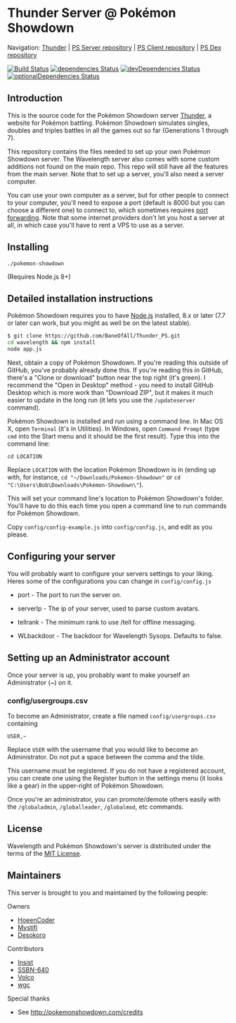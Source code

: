 Thunder Server @ Pokémon Showdown
========================================================================

Navigation: [Thunder][1] | [PS Server repository][10] | [PS Client repository][2] | [PS Dex repository][3]

  [1]: http://thunderps.glitch.me-80.psim.us
  [2]: https://github.com/Zarel/Pokemon-Showdown-Client
  [3]: https://github.com/Zarel/Pokemon-Showdown-Dex
  [10]: https://github.com/Zarel/Pokemon-Showdown

[![Build Status](https://travis-ci.org/HoeenCoder/Wavelength.svg?branch=master)](https://travis-ci.org/HoeenCoder/Wavelength)
[![dependencies Status](https://david-dm.org/HoeenCoder/Wavelength/status.svg)](https://david-dm.org/HoeenCoder/Wavelength)
[![devDependencies Status](https://david-dm.org/HoeenCoder/Wavelength/dev-status.svg)](https://david-dm.org/HoeenCoder/Wavelength?type=dev)
[![optionalDependencies Status](https://david-dm.org/HoeenCoder/Wavelength/optional-status.svg)](https://david-dm.org/HoeenCoder/Wavelength?type=optional)



Introduction
------------------------------------------------------------------------

This is the source code for the Pokémon Showdown server [Thunder][4], a website for Pokémon battling. Pokémon Showdown simulates singles, doubles and triples battles in all the games out so far (Generations 1 through 7).

This repository contains the files needed to set up your own Pokémon Showdown server. The Wavelength server also comes with some custom additions not found on the main repo. This repo will still have all the features from the main server. Note that to set up a server, you'll also need a server computer.

You can use your own computer as a server, but for other people to connect to your computer, you'll need to expose a port (default is 8000 but you can choose a different one) to connect to, which sometimes requires [port forwarding][5]. Note that some internet providers don't let you host a server at all, in which case you'll have to rent a VPS to use as a server.

  [4]: http://thunder.glitch.me-80.psim.us/
  [5]: http://en.wikipedia.org/wiki/Port_forwarding


Installing
------------------------------------------------------------------------

    ./pokemon-showdown

(Requires Node.js 8+)


Detailed installation instructions
------------------------------------------------------------------------

Pokémon Showdown requires you to have [Node.js][6] installed, 8.x or later (7.7 or later can work, but you might as well be on the latest stable).

```bash
$ git clone https://github.com/BaneOfAll/Thunder_PS.git
cd wavelength && npm install
node app.js
```

Next, obtain a copy of Pokémon Showdown. If you're reading this outside of GitHub, you've probably already done this. If you're reading this in GitHub, there's a "Clone or download" button near the top right (it's green). I recommend the "Open in Desktop" method - you need to install GitHub Desktop which is more work than "Download ZIP", but it makes it much easier to update in the long run (it lets you use the `/updateserver` command).

Pokémon Showdown is installed and run using a command line. In Mac OS X, open `Terminal` (it's in Utilities). In Windows, open `Command Prompt` (type `cmd` into the Start menu and it should be the first result). Type this into the command line:

    cd LOCATION

Replace `LOCATION` with the location Pokémon Showdown is in (ending up with, for instance, `cd "~/Downloads/Pokemon-Showdown"` or `cd "C:\Users\Bob\Downloads\Pokemon-Showdown\"`).

This will set your command line's location to Pokémon Showdown's folder. You'll have to do this each time you open a command line to run commands for Pokémon Showdown.

Copy `config/config-example.js` into `config/config.js`, and edit as you please.

  [6]: https://nodejs.org/

Configuring your server
------------------------------------------------------------------------

You will probably want to configure your servers settings to your liking.
Heres some of the configurations you can change in `config/config.js`

- port - The port to run the server on.

- serverIp - The ip of your server, used to parse custom avatars.

- tellrank - The minimum rank to use /tell for offline messaging.

- WLbackdoor - The backdoor for Wavelength Sysops. Defaults to false.

Setting up an Administrator account
------------------------------------------------------------------------

Once your server is up, you probably want to make yourself an Administrator (~) on it.

### config/usergroups.csv

To become an Administrator, create a file named `config/usergroups.csv` containing

    USER,~

Replace `USER` with the username that you would like to become an Administrator. Do not put a space between the comma and the tilde.

This username must be registered. If you do not have a registered account, you can create one using the Register button in the settings menu (it looks like a gear) in the upper-right of Pokémon Showdown.

Once you're an administrator, you can promote/demote others easily with the `/globaladmin`, `/globalleader`, `/globalmod`, etc commands.

License
------------------------------------------------------------------------

Wavelength and Pokémon Showdown's server is distributed under the terms of the [MIT License][9].

  [9]: https://github.com/HoeenCoder/Wavelength/blob/master/LICENSE


Maintainers
------------------------------------------------------------------------

This server is brought to you and maintained by the following people:

Owners

- [HoeenCoder](https://github.com/HoeenCoder)
- [Mystifi](https://github.com/Mystifi)
- [Desokoro](https://github.com/DesoGit)

Contributors

- [Insist](https://github.com/DeathlyPlays)
- [SSBN-640](https://github.com/SSBN-640)
- [Volco](https://github.com/Volco)
- [wgc](https://github.com/wgc-coder)

Special thanks

- See http://pokemonshowdown.com/credits
